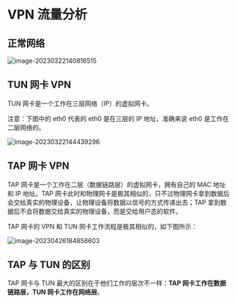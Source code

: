 # VPN 流量分析

## 正常网络

![image-20230322140816515](http://blog-img-figure.oss-cn-chengdu.aliyuncs.com/img/2023/03/22/20230322-140818.png)

## TUN 网卡 VPN

TUN 网卡是一个工作在三层网络（IP）的虚拟网卡。

注意：下图中的 eth0 代表的 eth0 是在三层的 IP 地址，准确来说 eth0 是工作在二层网络的。

![image-20230322144439296](http://blog-img-figure.oss-cn-chengdu.aliyuncs.com/img/2023/03/22/20230322-144442.png)

## TAP 网卡 VPN

TAP 网卡是一个工作在二层（数据链路层）的虚拟网卡，拥有自己的 MAC 地址和 IP 地址。TAP 网卡此时和物理网卡是极其相似的，只不过物理网卡拿到数据后会交给真实的物理设备，让物理设备将数据以信号的方式传递出去；TAP 拿到数据后不会将数据交给真实的物理设备，而是交给用户态的软件。

TAP 网卡的 VPN 和 TUN 网卡工作流程是极其相似的，如下图所示：

![image-20230426184858603](http://blog-img-figure.oss-cn-chengdu.aliyuncs.com/img/2023/04/26/20230426-184902.png)

## TAP 与 TUN 的区别

TAP 网卡与 TUN 最大的区别在于他们工作的层次不一样：**TAP 网卡工作在数据链路层，TUN 网卡工作在网络层**。